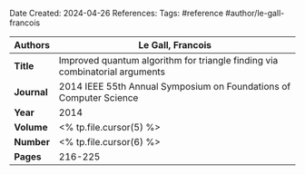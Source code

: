 Date Created: 2024-04-26
References: 
Tags: #reference #author/le-gall-francois

| **Authors** | Le Gall, Francois                                                           |
| ----------- | --------------------------------------------------------------------------- |
| **Title**   | Improved quantum algorithm for triangle finding via combinatorial arguments |
| **Journal** | 2014 IEEE 55th Annual Symposium on Foundations of Computer Science          |
| **Year**    | 2014                                                                        |
| **Volume**  | <% tp.file.cursor(5) %>                                                     |
| **Number**  | <% tp.file.cursor(6) %>                                                     |
| **Pages**   | 216-225                                                                     |
